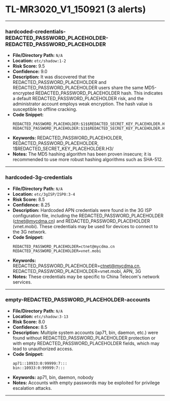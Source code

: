 # TL-MR3020_V1_150921 (3 alerts)

---

### hardcoded-credentials-REDACTED_PASSWORD_PLACEHOLDER-REDACTED_PASSWORD_PLACEHOLDER

- **File/Directory Path:** `N/A`
- **Location:** `etc/shadow:1-2`
- **Risk Score:** 9.5
- **Confidence:** 9.0
- **Description:** It was discovered that the REDACTED_PASSWORD_PLACEHOLDER and REDACTED_PASSWORD_PLACEHOLDER users share the same MD5-encrypted REDACTED_PASSWORD_PLACEHOLDER hash. This indicates a default REDACTED_PASSWORD_PLACEHOLDER risk, and the administrator account employs weak encryption. The hash value is susceptible to offline cracking.
- **Code Snippet:**
  ```
  REDACTED_PASSWORD_PLACEHOLDER:$1$$REDACTED_SECRET_KEY_PLACEHOLDER.H3/:10933:0:99999:7:::
  REDACTED_PASSWORD_PLACEHOLDER:$1$$REDACTED_SECRET_KEY_PLACEHOLDER.H3/:10933:0:99999:7:::
  ```
- **Keywords:** REDACTED_PASSWORD_PLACEHOLDER, REDACTED_PASSWORD_PLACEHOLDER, $1$$REDACTED_SECRET_KEY_PLACEHOLDER.H3/
- **Notes:** The MD5 hashing algorithm has been proven insecure; it is recommended to use more robust hashing algorithms such as SHA-512.

---
### hardcoded-3g-credentials

- **File/Directory Path:** `N/A`
- **Location:** `etc/3gISP/ISP0:3-4`
- **Risk Score:** 8.5
- **Confidence:** 8.25
- **Description:** Hardcoded APN credentials were found in the 3G ISP configuration file, including the REDACTED_PASSWORD_PLACEHOLDER (ctnet@mycdma.cn) and REDACTED_PASSWORD_PLACEHOLDER (vnet.mobi). These credentials may be used for devices to connect to the 3G network.
- **Code Snippet:**
  ```
  REDACTED_PASSWORD_PLACEHOLDER=ctnet@mycdma.cn
  REDACTED_PASSWORD_PLACEHOLDER=vnet.mobi
  ```
- **Keywords:** REDACTED_PASSWORD_PLACEHOLDER=ctnet@mycdma.cn, REDACTED_PASSWORD_PLACEHOLDER=vnet.mobi, APN, 3G
- **Notes:** These credentials may be specific to China Telecom's network services.

---
### empty-REDACTED_PASSWORD_PLACEHOLDER-accounts

- **File/Directory Path:** `N/A`
- **Location:** `etc/shadow:3-13`
- **Risk Score:** 8.0
- **Confidence:** 8.5
- **Description:** Multiple system accounts (ap71, bin, daemon, etc.) were found without REDACTED_PASSWORD_PLACEHOLDER protection or with empty REDACTED_PASSWORD_PLACEHOLDER fields, which may lead to unauthorized access.
- **Code Snippet:**
  ```
  ap71::10933:0:99999:7:::
  bin::10933:0:99999:7:::
  ```
- **Keywords:** ap71, bin, daemon, nobody
- **Notes:** Accounts with empty passwords may be exploited for privilege escalation attacks.

---
